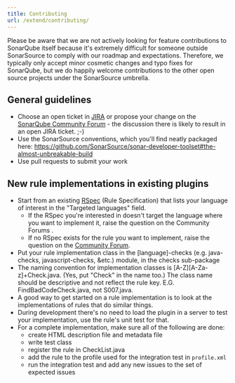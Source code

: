 ```yaml
---
title: Contributing
url: /extend/contributing/
---
```


Please be aware that we are not actively looking for feature contributions to SonarQube itself because it's extremely difficult for someone outside SonarSource to comply with our roadmap and expectations. Therefore, we typically only accept minor cosmetic changes and typo fixes for SonarQube, but we do happily welcome contributions to the other open source projects under the SonarSource umbrella. 


## General guidelines
* Choose an open ticket in [JIRA](https://jira.sonarsource.com/secure/Dashboard.jspa) or propose your change on the [SonarQube Community Forum](https://community.sonarsource.com) - the discussion there is likely to result in an open JIRA ticket. ;-)
* Use the SonarSource conventions, which you'll find neatly packaged here: https://github.com/SonarSource/sonar-developer-toolset#the-almost-unbreakable-build
* Use pull requests to submit your work

## New rule implementations in existing plugins
* Start from an existing [RSpec](https://jira.sonarsource.com/browse/RSPEC-1973?filter=10375) (Rule Specification) that lists your language of interest in the "Targeted languages" field. 
   * If the RSpec you're interested in doesn't target the language where you want to implement it, raise the question on the Community Forums .
   * If no RSpec exists for the rule you want to implement, raise the question on the [Community Forum](https://community.sonarsource.com/).
* Put your rule implementation class in the [language]-checks (e.g. java-checks, javascript-checks, &etc.) module, in the checks sub-package
* The naming convention for implementation classes is [A-Z][A-Za-z]+Check.java. (Yes, put "Check" in the name too.) The class name should be descriptive and not reflect the rule key. E.G. FindBadCodeCheck.java, not S007.java.
* A good way to get started on a rule implementation is to look at the implementations of rules that do similar things.
* During development there's no need to load the plugin in a server to test your implementation, use the rule's unit test for that.
* For a complete implementation, make sure all of the following are done:
   * create HTML description file and metadata file
   * write test class
   * register the rule in CheckList.java
   * add the rule to the profile used for the integration test in `profile.xml`
   * run the integration test and add any new issues to the set of expected issues 

